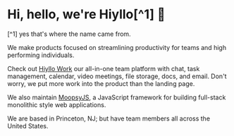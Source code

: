 # Hi, hello, we're Hiyllo[^1] 👋

[^1] yes that's where the name came from.

We make products focused on streamlining productivity for teams and high performing individuals.

Check out [Hiyllo Work](https://www.hiyllo.work) our all-in-one team platform with chat, task management, calendar, video meetings, file storage, docs, and email. Don't worry, we put more work into the product than the landing page.

We also maintain [MoopsyJS](https://github.com/moopsyjs), a JavaScript framework for building full-stack monolithic style web applications. 

We are based in Princeton, NJ; but have team members all across the United States.
